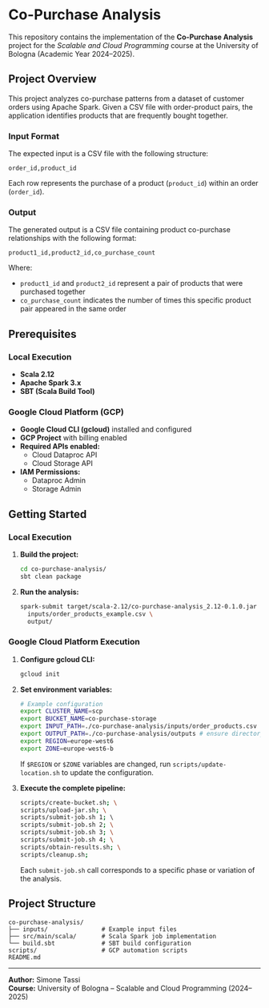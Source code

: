 # Co-Purchase Analysis

This repository contains the implementation of the **Co-Purchase Analysis** project for the _Scalable and Cloud Programming_ course at the University of Bologna (Academic Year 2024–2025).

## Project Overview

This project analyzes co-purchase patterns from a dataset of customer orders using Apache Spark. Given a CSV file with order-product pairs, the application identifies products that are frequently bought together.

### Input Format

The expected input is a CSV file with the following structure:


`order_id,product_id`

Each row represents the purchase of a product (`product_id`) within an order (`order_id`).

### Output


The generated output is a CSV file containing product co-purchase relationships with the following format:

`product1_id,product2_id,co_purchase_count`

Where:

- `product1_id` and `product2_id` represent a pair of products that were purchased together
- `co_purchase_count` indicates the number of times this specific product pair appeared in the same order

## Prerequisites

### Local Execution

- **Scala 2.12**
- **Apache Spark 3.x**
- **SBT (Scala Build Tool)**

### Google Cloud Platform (GCP)

- **Google Cloud CLI (gcloud)** installed and configured
- **GCP Project** with billing enabled
- **Required APIs enabled:**
    - Cloud Dataproc API
    - Cloud Storage API
- **IAM Permissions:**
    - Dataproc Admin
    - Storage Admin

## Getting Started

### Local Execution

1. **Build the project:**
    
    ```bash
    cd co-purchase-analysis/
    sbt clean package
    ```
    
2. **Run the analysis:**
    
    ```bash
    spark-submit target/scala-2.12/co-purchase-analysis_2.12-0.1.0.jar \
      inputs/order_products_example.csv \
      output/
    ```
    

### Google Cloud Platform Execution

1. **Configure gcloud CLI:**
    
    ```bash
    gcloud init
    ```
    
2. **Set environment variables:**
    
      ```bash
      # Example configuration
      export CLUSTER_NAME=scp
      export BUCKET_NAME=co-purchase-storage
      export INPUT_PATH=./co-purchase-analysis/inputs/order_products.csv
      export OUTPUT_PATH=./co-purchase-analysis/outputs # ensure directory exists before running
      export REGION=europe-west6
      export ZONE=europe-west6-b
      ```

	 If `$REGION` or `$ZONE` variables are changed, run `scripts/update-location.sh` to update the configuration.

 3. **Execute the complete pipeline:**
    
      ```bash
      scripts/create-bucket.sh; \
      scripts/upload-jar.sh; \
      scripts/submit-job.sh 1; \ 
      scripts/submit-job.sh 2; \
      scripts/submit-job.sh 3; \
      scripts/submit-job.sh 4; \
      scripts/obtain-results.sh; \
      scripts/cleanup.sh;
      ```

    Each `submit-job.sh` call corresponds to a specific phase or variation of the analysis.
## Project Structure

```
co-purchase-analysis/
├── inputs/               # Example input files 
├── src/main/scala/       # Scala Spark job implementation
└── build.sbt             # SBT build configuration
scripts/                  # GCP automation scripts
README.md 
```

---
**Author:** Simone Tassi    
**Course:**  University of Bologna – Scalable and Cloud Programming (2024–2025)